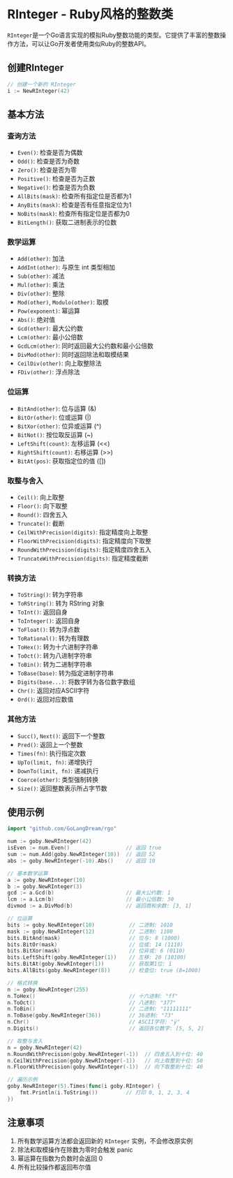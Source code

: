 # RInteger - Ruby风格的整数类

`RInteger`是一个Go语言实现的模拟Ruby整数功能的类型。它提供了丰富的整数操作方法，可以让Go开发者使用类似Ruby的整数API。

## 创建RInteger

```go
// 创建一个新的 RInteger
i := NewRInteger(42)
```

## 基本方法

### 查询方法
- `Even()`: 检查是否为偶数
- `Odd()`: 检查是否为奇数
- `Zero()`: 检查是否为零
- `Positive()`: 检查是否为正数
- `Negative()`: 检查是否为负数
- `AllBits(mask)`: 检查所有指定位是否都为1
- `AnyBits(mask)`: 检查是否有任意指定位为1
- `NoBits(mask)`: 检查所有指定位是否都为0
- `BitLength()`: 获取二进制表示的位数

### 数学运算
- `Add(other)`: 加法
- `AddInt(other)`: 与原生 int 类型相加
- `Sub(other)`: 减法
- `Mul(other)`: 乘法
- `Div(other)`: 整除
- `Mod(other)`, `Modulo(other)`: 取模
- `Pow(exponent)`: 幂运算
- `Abs()`: 绝对值
- `Gcd(other)`: 最大公约数
- `Lcm(other)`: 最小公倍数
- `GcdLcm(other)`: 同时返回最大公约数和最小公倍数
- `DivMod(other)`: 同时返回除法和取模结果
- `CeilDiv(other)`: 向上取整除法
- `FDiv(other)`: 浮点除法

### 位运算
- `BitAnd(other)`: 位与运算 (&)
- `BitOr(other)`: 位或运算 (|)
- `BitXor(other)`: 位异或运算 (^)
- `BitNot()`: 按位取反运算 (~)
- `LeftShift(count)`: 左移运算 (<<)
- `RightShift(count)`: 右移运算 (>>)
- `BitAt(pos)`: 获取指定位的值 ([])

### 取整与舍入
- `Ceil()`: 向上取整
- `Floor()`: 向下取整
- `Round()`: 四舍五入
- `Truncate()`: 截断
- `CeilWithPrecision(digits)`: 指定精度向上取整
- `FloorWithPrecision(digits)`: 指定精度向下取整
- `RoundWithPrecision(digits)`: 指定精度四舍五入
- `TruncateWithPrecision(digits)`: 指定精度截断

### 转换方法
- `ToString()`: 转为字符串
- `ToRString()`: 转为 RString 对象
- `ToInt()`: 返回自身
- `ToInteger()`: 返回自身
- `ToFloat()`: 转为浮点数
- `ToRational()`: 转为有理数
- `ToHex()`: 转为十六进制字符串
- `ToOct()`: 转为八进制字符串
- `ToBin()`: 转为二进制字符串
- `ToBase(base)`: 转为指定进制字符串
- `Digits(base...)`: 将数字转为各位数字数组
- `Chr()`: 返回对应ASCII字符
- `Ord()`: 返回对应数值

### 其他方法
- `Succ()`, `Next()`: 返回下一个整数
- `Pred()`: 返回上一个整数
- `Times(fn)`: 执行指定次数
- `UpTo(limit, fn)`: 递增执行
- `DownTo(limit, fn)`: 递减执行
- `Coerce(other)`: 类型强制转换
- `Size()`: 返回整数表示所占字节数

## 使用示例

```go
import "github.com/GoLangDream/rgo"

num := goby.NewRInteger(42)
isEven := num.Even()                  // 返回 true
sum := num.Add(goby.NewRInteger(10))  // 返回 52
abs := goby.NewRInteger(-10).Abs()    // 返回 10

// 基本数学运算
a := goby.NewRInteger(10)
b := goby.NewRInteger(3)
gcd := a.Gcd(b)                       // 最大公约数: 1
lcm := a.Lcm(b)                       // 最小公倍数: 30
divmod := a.DivMod(b)                 // 返回商和余数: [3, 1]

// 位运算
bits := goby.NewRInteger(10)           // 二进制: 1010
mask := goby.NewRInteger(12)           // 二进制: 1100
bits.BitAnd(mask)                      // 位与: 8 (1000)
bits.BitOr(mask)                       // 位或: 14 (1110)
bits.BitXor(mask)                      // 位异或: 6 (0110)
bits.LeftShift(goby.NewRInteger(1))    // 左移: 20 (10100)
bits.BitAt(goby.NewRInteger(1))        // 获取第1位: 1
bits.AllBits(goby.NewRInteger(8))      // 检查位: true (8=1000)

// 格式转换
n := goby.NewRInteger(255)
n.ToHex()                              // 十六进制: "ff"
n.ToOct()                              // 八进制: "377"
n.ToBin()                              // 二进制: "11111111"
n.ToBase(goby.NewRInteger(36))         // 36进制: "73"
n.Chr()                                // ASCII字符: "ÿ"
n.Digits()                             // 返回各位数字: [5, 5, 2]

// 取整与舍入
n = goby.NewRInteger(42)
n.RoundWithPrecision(goby.NewRInteger(-1))  // 四舍五入到十位: 40
n.CeilWithPrecision(goby.NewRInteger(-1))   // 向上取整到十位: 50
n.FloorWithPrecision(goby.NewRInteger(-1))  // 向下取整到十位: 40

// 遍历示例
goby.NewRInteger(5).Times(func(i goby.RInteger) {
    fmt.Println(i.ToString())         // 打印 0, 1, 2, 3, 4
})
```

## 注意事项

1. 所有数学运算方法都会返回新的 `RInteger` 实例，不会修改原实例
2. 除法和取模操作在除数为零时会触发 panic
3. 幂运算在指数为负数时会返回 0
4. 所有比较操作都返回布尔值
